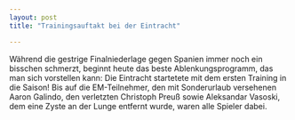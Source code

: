 ```yaml
---
layout: post
title: "Trainingsauftakt bei der Eintracht"

---
```


Während die gestrige Finalniederlage gegen Spanien immer noch ein bisschen schmerzt, beginnt heute das beste Ablenkungsprogramm, das man sich vorstellen kann: Die Eintracht startetete mit dem ersten Training in die Saison! Bis auf die EM-Teilnehmer, den mit Sonderurlaub versehenen Aaron Galindo, den verletzten Christoph Preuß sowie Aleksandar Vasoski, dem eine Zyste an der Lunge entfernt wurde, waren alle Spieler dabei.


